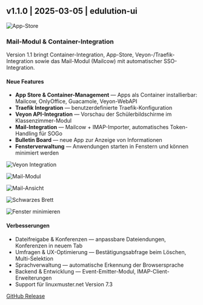 ## v1.1.0 | 2025-03-05 | edulution-ui

![App-Store](https://ask.linuxmuster.net/uploads/default/original/2X/b/bc825ae971bc517f90052d81d4ff77032a93c085.jpeg)

### Mail-Modul & Container-Integration

Version 1.1 bringt Container-Integration, App-Store, Veyon-/Traefik-Integration sowie das Mail-Modul (Mailcow) mit automatischer SSO-Integration.

#### Neue Features

- **App Store & Container-Management** — Apps als Container installierbar: Mailcow, OnlyOffice, Guacamole, Veyon-WebAPI
- **Traefik Integration** — benutzerdefinierte Traefik-Konfiguration
- **Veyon API-Integration** — Vorschau der Schülerbildschirme im Klassenzimmer-Modul
- **Mail-Integration** — Mailcow + IMAP-Importer, automatisches Token-Handling für SOGo
- **Bulletin Board** — neue App zur Anzeige von Informationen
- **Fensterverwaltung** — Anwendungen starten in Fenstern und können minimiert werden

![Veyon Integration](https://ask.linuxmuster.net/uploads/default/original/2X/7/7e25489b4b5cd93a5bccedabed0e5e40ffae65eb.jpeg)

![Mail-Modul](https://ask.linuxmuster.net/uploads/default/original/2X/a/a388efc64459d18ab8281a8008918e8d1309f9ad.jpeg)

![Mail-Ansicht](https://ask.linuxmuster.net/uploads/default/original/2X/6/60f25ca7644e1dda4e9ec396ca17a29534f80b5d.jpeg)

![Schwarzes Brett](https://ask.linuxmuster.net/uploads/default/original/2X/e/e5950e49a9b1f2f1634f4b57fdffd4f8b3c9ace5.jpeg)

![Fenster minimieren](https://ask.linuxmuster.net/uploads/default/original/2X/d/da816390ffcea205356c174d192bee49b249cbcf.jpeg)

#### Verbesserungen

- Dateifreigabe & Konferenzen — anpassbare Dateiendungen, Konferenzen in neuem Tab
- Umfragen & UX-Optimierung — Bestätigungsabfrage beim Löschen, Multi-Selektion
- Sprachverwaltung — automatische Erkennung der Browsersprache
- Backend & Entwicklung — Event-Emitter-Modul, IMAP-Client-Erweiterungen
- Support für linuxmuster.net Version 7.3

[GitHub Release](https://github.com/edulution-io/edulution-ui/releases)

